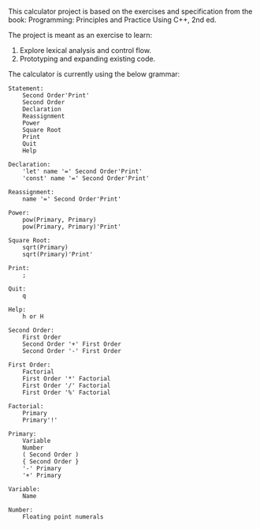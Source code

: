 This calculator project is based on the exercises and specification from the book:
Programming: Principles and Practice Using C++, 2nd ed.

The project is meant as an exercise to learn:
1) Explore lexical analysis and control flow.
2) Prototyping and expanding existing code.

The calculator is currently using the below grammar:

    Statement:
        Second Order'Print'
        Second Order
        Declaration
        Reassignment
        Power
        Square Root
        Print
        Quit
        Help

    Declaration:
        'let' name '=' Second Order'Print'
        'const' name '=' Second Order'Print'

    Reassignment:
        name '=' Second Order'Print'

    Power:
        pow(Primary, Primary)
        pow(Primary, Primary)'Print'

    Square Root:
        sqrt(Primary)
        sqrt(Primary)'Print'

    Print:
        ;
    
    Quit:
        q

    Help:
        h or H

    Second Order:
        First Order
        Second Order '+' First Order
        Second Order '-' First Order
    
    First Order:
        Factorial
        First Order '*' Factorial
        First Order '/' Factorial
        First Order '%' Factorial
    
    Factorial:
        Primary
        Primary'!'
    
    Primary:
        Variable
        Number
        ( Second Order )
        { Second Order }
        '-' Primary
        '+' Primary
    
    Variable:
        Name
        
    Number:
        Floating point numerals